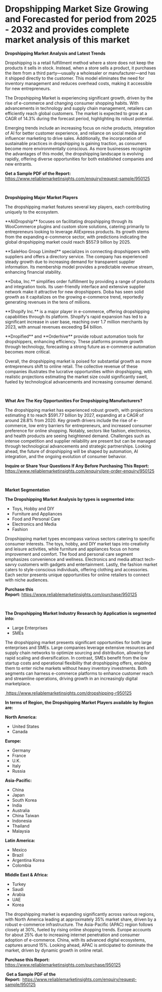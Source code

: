 <p><h1>Dropshipping Market Size Growing and Forecasted for period from 2025 - 2032 and provides complete market analysis of this market</h1></p><p><strong>Dropshipping Market Analysis and Latest Trends</strong></p>
<p><p>Dropshipping is a retail fulfillment method where a store does not keep the products it sells in stock. Instead, when a store sells a product, it purchases the item from a third party—usually a wholesaler or manufacturer—and has it shipped directly to the customer. This model eliminates the need for inventory management and reduces overhead costs, making it accessible for new entrepreneurs.</p><p>The Dropshipping Market is experiencing significant growth, driven by the rise of e-commerce and changing consumer shopping habits. With advancements in technology and supply chain management, retailers can efficiently reach global customers. The market is expected to grow at a CAGR of 14.3% during the forecast period, highlighting its robust potential. </p><p>Emerging trends include an increasing focus on niche products, integration of AI for better customer experience, and reliance on social media and influencer marketing to drive sales. Additionally, the incorporation of sustainable practices in dropshipping is gaining traction, as consumers become more environmentally conscious. As more businesses recognize the advantages of this model, the dropshipping landscape is evolving rapidly, offering diverse opportunities for both established companies and new entrants.</p></p>
<p><strong>Get a Sample PDF of the Report:&nbsp;</strong> <a href="https://www.reliablemarketinsights.com/enquiry/request-sample/950125?utm_campaign=3701&utm_medium=2&utm_source=Github&utm_content=ia&utm_term=17042025&utm_id=dropshipping">https://www.reliablemarketinsights.com/enquiry/request-sample/950125</a></p>
<p>&nbsp;</p>
<p><strong>Dropshipping Major Market Players</strong></p>
<p><p>The dropshipping market features several key players, each contributing uniquely to the ecosystem. </p><p>**AliDropship** focuses on facilitating dropshipping through its WooCommerce plugins and custom store solutions, catering primarily to entrepreneurs looking to leverage AliExpress products. Its growth stems from the expanding e-commerce sector, with predictions indicating the global dropshipping market could reach $557.9 billion by 2025.</p><p>**SaleHoo Group Limited** specializes in connecting dropshippers with suppliers and offers a directory service. The company has experienced steady growth due to increasing demand for transparent supplier information. Its membership model provides a predictable revenue stream, enhancing financial stability.</p><p>**Doba, Inc.** simplifies order fulfillment by providing a range of products and integration tools. Its user-friendly interface and extensive supplier network make it attractive for new dropshippers. Doba has seen solid growth as it capitalizes on the growing e-commerce trend, reportedly generating revenues in the tens of millions.</p><p>**Shopify Inc.** is a major player in e-commerce, offering dropshipping capabilities through its platform. Shopify's rapid expansion has led to a significant increase in user base, reaching over 1.7 million merchants by 2023, with annual revenues exceeding $4 billion.</p><p>**Dropified** and **Orderhive** provide robust automation tools for dropshippers, enhancing efficiency. These platforms promote growth through technology, forecasting a strong future as e-commerce automation becomes more critical. </p><p>Overall, the dropshipping market is poised for substantial growth as more entrepreneurs shift to online retail. The collective revenue of these companies illustrates the lucrative opportunities within dropshipping, with realistic projections estimating the market size could significantly swell, fueled by technological advancements and increasing consumer demand.</p></p>
<p>&nbsp;</p>
<p><strong>What Are The Key Opportunities For Dropshipping Manufacturers?</strong></p>
<p><p>The dropshipping market has experienced robust growth, with projections estimating it to reach $591.77 billion by 2027, expanding at a CAGR of around 28.8% from 2020. Key growth drivers include the rise of e-commerce, low entry barriers for entrepreneurs, and increased consumer preference for online shopping. Notably, sectors like fashion, electronics, and health products are seeing heightened demand. Challenges such as intense competition and supplier reliability are present but can be managed through technological advancements and strategic partnerships. Looking ahead, the future of dropshipping will be shaped by automation, AI integration, and the ongoing evolution of consumer behavior.</p></p>
<p><strong>Inquire or Share Your Questions If Any Before Purchasing This Report:</strong> <a href="https://www.reliablemarketinsights.com/enquiry/pre-order-enquiry/950125?utm_campaign=3701&utm_medium=2&utm_source=Github&utm_content=ia&utm_term=17042025&utm_id=dropshipping">https://www.reliablemarketinsights.com/enquiry/pre-order-enquiry/950125</a></p>
<p>&nbsp;</p>
<p><strong>Market Segmentation</strong></p>
<p><strong>The Dropshipping Market Analysis by types is segmented into:</strong></p>
<p><ul><li>Toys, Hobby and DIY</li><li>Furniture and Appliances</li><li>Food and Personal Care</li><li>Electronics and Media</li><li>Fashion</li></ul></p>
<p><p>Dropshipping market types encompass various sectors catering to specific consumer interests. The toys, hobby, and DIY market taps into creativity and leisure activities, while furniture and appliances focus on home improvement and comfort. The food and personal care segment emphasizes convenience and wellness. Electronics and media attract tech-savvy customers with gadgets and entertainment. Lastly, the fashion market caters to style-conscious individuals, offering clothing and accessories. Each sector presents unique opportunities for online retailers to connect with niche audiences.</p></p>
<p><strong>Purchase this Report:&nbsp;</strong><a href="https://www.reliablemarketinsights.com/purchase/950125?utm_campaign=3701&utm_medium=2&utm_source=Github&utm_content=ia&utm_term=17042025&utm_id=dropshipping">https://www.reliablemarketinsights.com/purchase/950125</a></p>
<p>&nbsp;</p>
<p><strong>The Dropshipping Market Industry Research by Application is segmented into:</strong></p>
<p><ul><li>Large Enterprises</li><li>SMEs</li></ul></p>
<p><p>The dropshipping market presents significant opportunities for both large enterprises and SMEs. Large companies leverage extensive resources and supply chain networks to optimize sourcing and distribution, allowing for rapid scaling and diversification. In contrast, SMEs benefit from the low startup costs and operational flexibility that dropshipping offers, enabling them to enter niche markets without heavy inventory investments. Both segments can harness e-commerce platforms to enhance customer reach and streamline operations, driving growth in an increasingly digital marketplace.</p></p>
<p><a href="https://www.reliablemarketinsights.com/dropshipping-r950125?utm_campaign=3701&utm_medium=2&utm_source=Github&utm_content=ia&utm_term=17042025&utm_id=dropshipping">&nbsp;https://www.reliablemarketinsights.com/dropshipping-r950125</a></p>
<p><strong>In terms of Region, the Dropshipping Market Players available by Region are:</strong></p>
<p>
    <p> <strong> North America: </strong>
        <ul>
            <li>United States</li>
            <li>Canada</li>
        </ul>
        </p> 
    <p> <strong> Europe: </strong>
        <ul>
            <li>Germany</li>
            <li>France</li>
            <li>U.K.</li>
            <li>Italy</li>
            <li>Russia</li>
        </ul>
        </p> 
    <p> <strong> Asia-Pacific: </strong>
        <ul>
            <li>China</li>
            <li>Japan</li>
            <li>South Korea</li>
            <li>India</li>
            <li>Australia</li>
            <li>China Taiwan</li>
            <li>Indonesia</li>
            <li>Thailand</li>
            <li>Malaysia</li>
        </ul>
        </p> 
    <p> <strong> Latin America: </strong>
        <ul>
            <li>Mexico</li>
            <li>Brazil</li>
            <li>Argentina Korea</li>
            <li>Colombia</li>
        </ul>
        </p> 
    <p> <strong> Middle East & Africa: </strong>
        <ul>
            <li>Turkey</li>
            <li>Saudi</li>
            <li>Arabia</li>
            <li>UAE</li>
            <li>Korea</li>
        </ul>
    </p>
    </p>
<p><p>The dropshipping market is expanding significantly across various regions, with North America leading at approximately 35% market share, driven by a robust e-commerce infrastructure. The Asia-Pacific (APAC) region follows closely at 30%, fueled by rising online shopping trends. Europe accounts for about 25% due to increasing internet penetration and consumer adoption of e-commerce. China, with its advanced digital ecosystems, captures around 15%. Looking ahead, APAC is anticipated to dominate the market, driven by dynamic growth in online retail.</p></p>
<p><strong>Purchase this Report: </strong><a href="https://www.reliablemarketinsights.com/purchase/950125?utm_campaign=3701&utm_medium=2&utm_source=Github&utm_content=ia&utm_term=17042025&utm_id=dropshipping">https://www.reliablemarketinsights.com/purchase/950125</a></p>
<p>&nbsp;<strong>Get a Sample PDF of the Report:&nbsp;&nbsp;</strong><a href="https://www.reliablemarketinsights.com/enquiry/request-sample/950125?utm_campaign=3701&utm_medium=2&utm_source=Github&utm_content=ia&utm_term=17042025&utm_id=dropshipping">https://www.reliablemarketinsights.com/enquiry/request-sample/950125</a></p>
<p><strong></strong></p>
<p><p></p><p></p><p></p></p>
